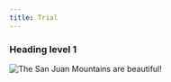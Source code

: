 ```yaml
---
title: Trial
---
```


### Heading level 1
![The San Juan Mountains are beautiful!](https://cdn.myanimelist.net/images/anime/4/24648.jpg)
